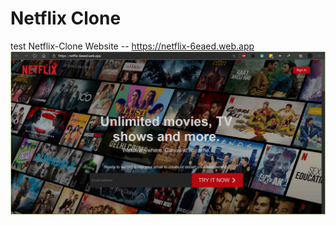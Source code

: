# Netflix Clone
test Netflix-Clone Website -- https://netflix-6eaed.web.app
![Alt text](githubRedme/1.jpg?raw=true "Title")
